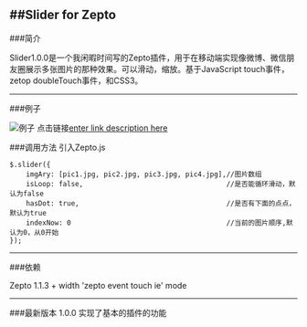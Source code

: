 ##Slider for Zepto
--------------------------------------------

###简介

 Slider1.0.0是一个我闲暇时间写的Zepto插件，用于在移动端实现像微博、微信朋友圈展示多张图片的那种效果。可以滑动，缩放。基于JavaScript touch事件，zetop doubleTouch事件，和CSS3。

 ----------------------------------------------
###例子

![例子](http://test.wzlian.me/slider/images/demo.png)
点击链接[enter link description here](http://test.wzlian.me/slider/demo/index.html)

###调用方法
引入Zepto.js

```
$.slider({
	imgAry: [pic1.jpg, pic2.jpg, pic3.jpg, pic4.jpg],//图片数组
	isLoop:	false,                                   //是否能循环滑动，默认为false
	hasDot: true,                                    //是否有下面的点点，默认为true
	indexNow: 0                                      //当前的图片顺序,默认为0，从0开始
});
```

-------------------------------------------
###依赖

Zepto 1.1.3 + 
width 'zepto event touch ie' mode  

-------------------------------------------
###最新版本
  1.0.0  实现了基本的插件的功能